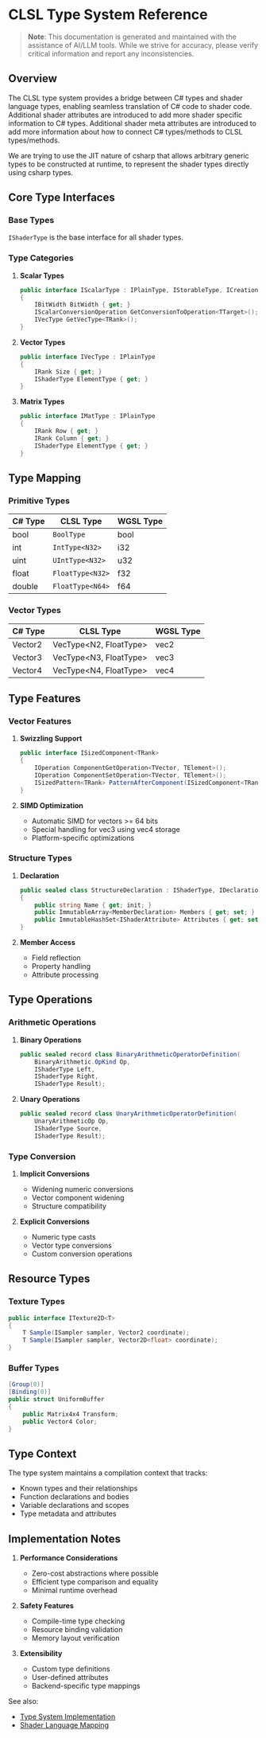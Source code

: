# CLSL Type System Reference

> **Note**: This documentation is generated and maintained with the assistance of AI/LLM tools. While we strive for accuracy, please verify critical information and report any inconsistencies.

## Overview

The CLSL type system provides a bridge between C# types and shader language types,
enabling seamless translation of C# code to shader code.
Additional shader attributes are introduced to add more shader specific information to C# types.
Additional shader meta attributes are introduced to add more information about how to connect C# types/methods to CLSL types/methods.

We are trying to use the JIT nature of csharp that allows arbitrary generic types to be constructed at runtime,
to represent the shader types directly using csharp types.

## Core Type Interfaces

### Base Types

`IShaderType` is the base interface for all shader types.

### Type Categories

1. **Scalar Types**
   ```csharp
   public interface IScalarType : IPlainType, IStorableType, ICreationFixedFootprintType
   {
       IBitWidth BitWidth { get; }
       IScalarConversionOperation GetConversionToOperation<TTarget>();
       IVecType GetVecType<TRank>();
   }
   ```

2. **Vector Types**
   ```csharp
   public interface IVecType : IPlainType
   {
       IRank Size { get; }
       IShaderType ElementType { get; }
   }
   ```

3. **Matrix Types**
   ```csharp
   public interface IMatType : IPlainType
   {
       IRank Row { get; }
       IRank Column { get; }
       IShaderType ElementType { get; }
   }
   ```

## Type Mapping

### Primitive Types
| C# Type  | CLSL Type | WGSL Type |
|----------|-----------|------------|
| bool     | `BoolType`  | bool      |
| int      | `IntType<N32>`       | i32       |
| uint     | `UIntType<N32>`      | u32       |
| float    | `FloatType<N32>`      | f32       |
| double   | `FloatType<N64>`       | f64       |

### Vector Types
| C# Type     | CLSL Type            | WGSL Type |
|-------------|----------------------|------------|
| Vector2     | VecType<N2, FloatType<N32>>    | vec2<f32> |
| Vector3     | VecType<N3, FloatType<N32>>    | vec3<f32> |
| Vector4     | VecType<N4, FloatType<N32>>    | vec4<f32> |

## Type Features

### Vector Features

1. **Swizzling Support**
   ```csharp
   public interface ISizedComponent<TRank>
   {
       IOperation ComponentGetOperation<TVector, TElement>();
       IOperation ComponentSetOperation<TVector, TElement>();
       ISizedPattern<TRank> PatternAfterComponent(ISizedComponent<TRank> c);
   }
   ```

2. **SIMD Optimization**
   - Automatic SIMD for vectors >= 64 bits
   - Special handling for vec3 using vec4 storage
   - Platform-specific optimizations

### Structure Types

1. **Declaration**
   ```csharp
   public sealed class StructureDeclaration : IShaderType, IDeclaration
   {
       public string Name { get; init; }
       public ImmutableArray<MemberDeclaration> Members { get; set; }
       public ImmutableHashSet<IShaderAttribute> Attributes { get; set; }
   }
   ```

2. **Member Access**
   - Field reflection
   - Property handling
   - Attribute processing

## Type Operations

### Arithmetic Operations

1. **Binary Operations**
   ```csharp
   public sealed record class BinaryArithmeticOperatorDefinition(
       BinaryArithmetic.OpKind Op,
       IShaderType Left,
       IShaderType Right,
       IShaderType Result);
   ```

2. **Unary Operations**
   ```csharp
   public sealed record class UnaryArithmeticOperatorDefinition(
       UnaryArithmeticOp Op,
       IShaderType Source,
       IShaderType Result);
   ```

### Type Conversion

1. **Implicit Conversions**
   - Widening numeric conversions
   - Vector component widening
   - Structure compatibility

2. **Explicit Conversions**
   - Numeric type casts
   - Vector type conversions
   - Custom conversion operations

## Resource Types

### Texture Types
```csharp
public interface ITexture2D<T>
{
    T Sample(ISampler sampler, Vector2 coordinate);
    T Sample(ISampler sampler, Vector2D<float> coordinate);
}
```

### Buffer Types
```csharp
[Group(0)]
[Binding(0)]
public struct UniformBuffer
{
    public Matrix4x4 Transform;
    public Vector4 Color;
}
```

## Type Context

The type system maintains a compilation context that tracks:
- Known types and their relationships
- Function declarations and bodies
- Variable declarations and scopes
- Type metadata and attributes

## Implementation Notes

1. **Performance Considerations**
   - Zero-cost abstractions where possible
   - Efficient type comparison and equality
   - Minimal runtime overhead

2. **Safety Features**
   - Compile-time type checking
   - Resource binding validation
   - Memory layout verification

3. **Extensibility**
   - Custom type definitions
   - User-defined attributes
   - Backend-specific type mappings

See also:
- [Type System Implementation](./implementation.md#type-system-implementation)
- [Shader Language Mapping](./shader_mapping.md)